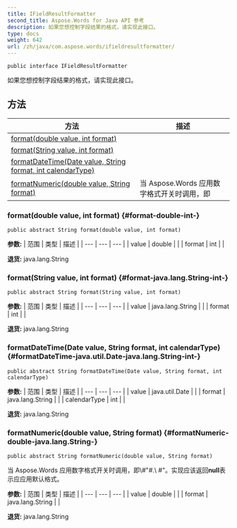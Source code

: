 ```yaml
---
title: IFieldResultFormatter
second_title: Aspose.Words for Java API 参考
description: 如果您想控制字段结果的格式，请实现此接口。
type: docs
weight: 642
url: /zh/java/com.aspose.words/ifieldresultformatter/
---
```

```
public interface IFieldResultFormatter
```

如果您想控制字段结果的格式，请实现此接口。
## 方法

| 方法 | 描述 |
| --- | --- |
| [format(double value, int format)](#format-double-int-) |  |
| [format(String value, int format)](#format-java.lang.String-int-) |  |
| [formatDateTime(Date value, String format, int calendarType)](#formatDateTime-java.util.Date-java.lang.String-int-) |  |
| [formatNumeric(double value, String format)](#formatNumeric-double-java.lang.String-) | 当 Aspose.Words 应用数字格式开关时调用，即 |
### format(double value, int format) {#format-double-int-}
```
public abstract String format(double value, int format)
```




**参数:**
| 范围 | 类型 | 描述 |
| --- | --- | --- |
| value | double |  |
| format | int |  |

**退货:**
java.lang.String
### format(String value, int format) {#format-java.lang.String-int-}
```
public abstract String format(String value, int format)
```




**参数:**
| 范围 | 类型 | 描述 |
| --- | --- | --- |
| value | java.lang.String |  |
| format | int |  |

**退货:**
java.lang.String
### formatDateTime(Date value, String format, int calendarType) {#formatDateTime-java.util.Date-java.lang.String-int-}
```
public abstract String formatDateTime(Date value, String format, int calendarType)
```




**参数:**
| 范围 | 类型 | 描述 |
| --- | --- | --- |
| value | java.util.Date |  |
| format | java.lang.String |  |
| calendarType | int |  |

**退货:**
java.lang.String
### formatNumeric(double value, String format) {#formatNumeric-double-java.lang.String-}
```
public abstract String formatNumeric(double value, String format)
```


当 Aspose.Words 应用数字格式开关时调用，即\\\#"\#.\ #"。实现应该返回**null**表示应应用默认格式。

**参数:**
| 范围 | 类型 | 描述 |
| --- | --- | --- |
| value | double |  |
| format | java.lang.String |  |

**退货:**
java.lang.String